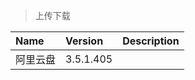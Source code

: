 > 上传下载

| Name     | Version   | Description |
| :------- | :-------- | :---------- |
| 阿里云盘 | 3.5.1.405 |             |
